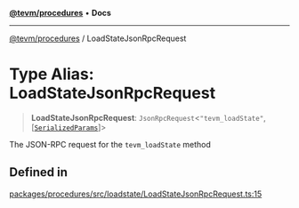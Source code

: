 [**@tevm/procedures**](../README.md) • **Docs**

***

[@tevm/procedures](../globals.md) / LoadStateJsonRpcRequest

# Type Alias: LoadStateJsonRpcRequest

> **LoadStateJsonRpcRequest**: `JsonRpcRequest`\<`"tevm_loadState"`, [[`SerializedParams`](SerializedParams.md)]\>

The JSON-RPC request for the `tevm_loadState` method

## Defined in

[packages/procedures/src/loadstate/LoadStateJsonRpcRequest.ts:15](https://github.com/qbzzt/tevm-monorepo/blob/main/packages/procedures/src/loadstate/LoadStateJsonRpcRequest.ts#L15)
